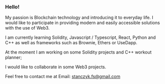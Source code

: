 ### Hello!

My passion is Blockchain technology and introducing it to everyday life. I would like to participate in providing modern and easily accessible solutions with the use of Web3.

I am currently learning Solidity, Javascript / Typescript, React, Python and C++ as well as frameworks such as Brownie, Ethers or UseDapp.

At the moment I am working on some Solidity projects and C++ workout planner;

I would like to collaborate in some Web3 projects. 

Feel free to contact me at Email: stanczyk.fs@gmail.com




<!--
**FStanczyk/FStanczyk** is a ✨ _special_ ✨ repository because its `README.md` (this file) appears on your GitHub profile.

Here are some ideas to get you started:

- 🔭 I’m currently working on ...
- 🌱 I’m currently learning ...
- 👯 I’m looking to collaborate on ...
- 🤔 I’m looking for help with ...
- 💬 Ask me about ...
- 📫 How to reach me: ...
- 😄 Pronouns: ...
- ⚡ Fun fact: ...
-->
